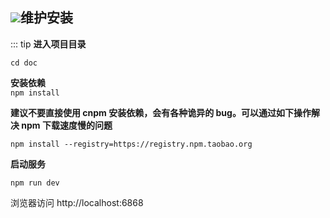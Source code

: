 ## <img  class="ttimg" src="/hero.png" />维护安装

::: tip 
**进入项目目录**      

`cd doc`

**安装依赖**        
`npm install`

**建议不要直接使用 cnpm 安装依赖，会有各种诡异的 bug。可以通过如下操作解决 npm 下载速度慢的问题**      

`npm install --registry=https://registry.npm.taobao.org`

**启动服务**      

`npm run dev`

浏览器访问 http://localhost:6868
 